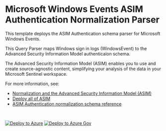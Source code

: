 # Microsoft Windows Events ASIM Authentication Normalization Parser

This template deploys the ASIM Authentication schema parser for Microsoft Windows Events.

This Query Parser maps Windows sign in logs (WindowsEvent) to the Advanced Security Information Model authenticaion schema.


The Advanced Security Information Model (ASIM) enables you to use and create source-agnostic content, simplifying your analysis of the data in your Microsoft Sentinel workspace.

For more information, see:

- [Normalization and the Advanced Security Information Model (ASIM)](https://aka.ms/AboutASIM)
- [Deploy all of ASIM](https://aka.ms/DeployASIM)
- [ASIM Authentication normalization schema reference](https://aka.ms/ASimAuthenticationDoc)

<br>

[![Deploy to Azure](https://aka.ms/deploytoazurebutton)](https://portal.azure.com/#create/Microsoft.Template/uri/https%3A%2F%2Fraw.githubusercontent.com%2FAzure%2FAzure-Sentinel%2FRearrangement%2FAsimAuth%2FParsers%2FASimAuthentication%2FARM%2FvimAuthenticationMicrosoftWindowsEvent%2FvimAuthenticationMicrosoftWindowsEvent.json) [![Deploy to Azure Gov](https://aka.ms/deploytoazuregovbutton)](https://portal.azure.us/#create/Microsoft.Template/uri/https%3A%2F%2Fraw.githubusercontent.com%2FAzure%2FAzure-Sentinel%2FRearrangement%2FAsimAuth%2FParsers%2FASimAuthentication%2FARM%2FvimAuthenticationMicrosoftWindowsEvent%2FvimAuthenticationMicrosoftWindowsEvent.json)